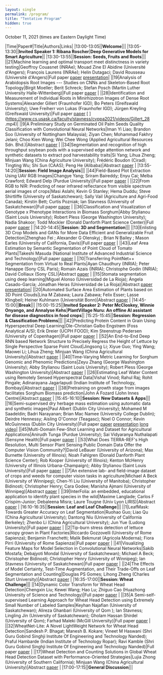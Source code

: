 ```yaml
---
layout: single
permalink: /program/
title: "Tentative Program"
hidden: true
---
```

<link rel="stylesheet" href="/assets/css/main.css">
<link rel="stylesheet" href="https://cdn.jsdelivr.net/npm/@fortawesome/fontawesome-free@5/css/all.min.css">
<!--
| A | B |
| C | D |-->

<!--||23|Domain Adaptation for Plant Organ Detection with Style Transfer|Chrisbin James; Yanyang Gu; Scott Chapman (The University of Queensland); Wei Guo (The University of Tokyo); Etienne David; Simon Madec (Arvalis); Anders Eriksson (University of Queensland)|Abstract [paper](https://www.cs.usask.ca/faculty/stavness/cvppa2021/papers/.pdf) [presentation](https://www.cs.usask.ca/faculty/stavness/cvppa2021/videos/.mp4)|-->

<!-- could have images if we can, not necessary.  later. -->
<!-- |![Alt text](https://amytabb.com/images/amy_tabb_sep_2018.jpg)| temp|-->
<!-- <i class="fas fa-fw fa-envelope-square" aria-hidden="true"> -->

October 11, 2021 (times are Eastern Daylight Time)

|﻿Time|Paper#|Title|Authors|Links|
|13:00-13:05||**Welcome**|||
|13:05-13:30||**Invited Speaker 1: Ribana Roscher**|**Deep Generative Models for Smart Agriculture**||
|13:30-13:55||**Session: Seeds, Fruits and Roots**|||
||21|Machine learning and optimal transport meet distinctness in variety testing|Geoffroy Couasnet (INRAe); Mouad Zine El Abidine (Université d'Angers); François Laurens (INRAe); Helin Dutagaci; David Rousseau (Université d'Angers)|Full paper [paper](https://www.cs.usask.ca/faculty/stavness/cvppa2021/papers/Couasnet_21.pdf) [presentation](https://www.cs.usask.ca/faculty/stavness/cvppa2021/videos/Couasnet_21.mp4)|
||19|Analysis of Arabidopsis Root Images --- Studies on CNNs and Skeleton-Based Root Topology|Birgit Moeller; Berit Schreck; Stefan Posch (Martin Luther University Halle-Wittenberg)|Full paper [paper](https://www.cs.usask.ca/faculty/stavness/cvppa2021/papers/Moeller_19.pdf) [ ](https://www.cs.usask.ca/faculty/stavness/cvppa2021/videos/Moeller_19.mp4)|
||28|Identification and Measurement of Individual Roots in Minirhizotron Images of Dense Root Systems|Alexander Gillert (Fraunhofer IGD); Bo Peters (Greifswald University); Uwe Freiherr von Lukas (Fraunhofer IGD); Jürgen Kreyling (Greifswald University)|Full paper [paper](https://www.cs.usask.ca/faculty/stavness/cvppa2021/papers/Gillert_28.pdf) [ ](https://www.cs.usask.ca/faculty/stavness/cvppa2021/videos/Gillert_28 .mp4)|
||9|A Preliminary Study on Germinated Oil Palm Seeds Quality Classification with Convolutional Neural Networks|Iman Yi Liao; Brandon Soo (University of Nottingham Malaysia); Ziyan Chen; Mohammad Fakhry Jelani; Choo Kien Wong; Wei Chee Wong (Applied Agricultural Resources Sdn. Bhd.)|Abstract [paper](https://www.cs.usask.ca/faculty/stavness/cvppa2021/abstracts/Liao_09.pdf) [ ](https://www.cs.usask.ca/faculty/stavness/cvppa2021/videos/Liao_09.mp4)|
||34|Segmentation and recognition of high throughput soybean pods with a supervised edge attention network and synthetic datasets to extract pod harvestability traits|Si Yang; Lihua Zheng; Minjuan Wang (China Agriculture University); Frédéric Boudon (Cirad); Tingting Wu; Shi Sun (CAAS); Peng He (Alibaba)|Abstract [paper](https://www.cs.usask.ca/faculty/stavness/cvppa2021/abstracts/Si_34.pdf) [ ](https://www.cs.usask.ca/faculty/stavness/cvppa2021/videos/Si_34.mp4)|
|13:55-14:20||**Session: Field Image Analysis**|||
||44|Field-Based Plot Extraction Using UAV RGB Images|Changye Yang; Sriram Baireddy; Enyu Cai; Melba Crawford; Edward Delp (Purdue University)|Full paper [paper](https://www.cs.usask.ca/faculty/stavness/cvppa2021/papers/Yang_44.pdf) [ ](https://www.cs.usask.ca/faculty/stavness/cvppa2021/videos/Yang_44.mp4)|
||22|From RGB to NIR: Predicting of near infrared reflectance from visible spectrum aerial images of crops|Masi Aslahi; Kevin G Stanley; Hema Duddu; Steve Shirtliffe (University of Saskatchewan); Sally Vail (Agriculture and Agri-Food Canada); Kirstin Bett; Curtis Pozniak; Ian Stavness (University of Saskatchewan)|Full paper [paper](https://www.cs.usask.ca/faculty/stavness/cvppa2021/papers/Aslahishahri_22.pdf) [ ](https://www.cs.usask.ca/faculty/stavness/cvppa2021/videos/Aslahishahri_22.mp4)|
||36|Classification and Visualization of Genotype x Phenotype Interactions in Biomass Sorghum|Abby Stylianou (Saint Louis University); Robert Pless (George Washington University); Nadia Shakoor; Todd Mockler (Donald Danforth Plant Science Center)|Full paper [paper](https://www.cs.usask.ca/faculty/stavness/cvppa2021/papers/Stylianou_36.pdf) [ ](https://www.cs.usask.ca/faculty/stavness/cvppa2021/videos/Stylianou_36.mp4)|
|14:20-14:45||**Session: 3D and Segmentation**|||
||13|Enlisting 3D Crop Models and GANs for More Data Efficient and Generalizable Fruit Detection|Zhenghao Fei ; Alexander G Olenskyj ; Brian N Bailey ; Mason Earles (University of California, Davis)|Full paper [paper](https://www.cs.usask.ca/faculty/stavness/cvppa2021/papers/Fei_13.pdf) [ ](https://www.cs.usask.ca/faculty/stavness/cvppa2021/videos/Fei_13.mp4)|
||43|Leaf Area Estimation by Semantic Segmentation of Point Cloud of Tomato Plants|Takeshi Masuda (National Institute of Advanced Industrial Science and Technology)|Full paper [paper](https://www.cs.usask.ca/faculty/stavness/cvppa2021/papers/Masuda_43.pdf) [ ](https://www.cs.usask.ca/faculty/stavness/cvppa2021/videos/Masuda_43.mp4)|
||10|Transferring PointNet++ Segmentation from Virtual to Real Plants|Ayan Chaudhury (INRIA); Peter Hanappe (Sony CSL Paris); Romain Azais (INRIA); Christophe Godin (INRIA); David Colliaux (Sony CSL)|Abstract [paper](https://www.cs.usask.ca/faculty/stavness/cvppa2021/abstracts/Chaudhury_10.pdf) [ ](https://www.cs.usask.ca/faculty/stavness/cvppa2021/videos/Chaudhury_10.mp4)|
||15|Stomata segmentation using deep learning|Miguel Alonso (Universidad de La Rioja); Ángela Casado-García; Jónathan Heras (Universidad de La Rioja)|Abstract [paper](https://www.cs.usask.ca/faculty/stavness/cvppa2021/abstracts/Alonso_15.pdf) [presentation](https://www.cs.usask.ca/faculty/stavness/cvppa2021/videos/Alonso_15.mp4)|
||20|Automated Surface Area Estimation of Plants based on 3D Point Clouds|Lina M Zabawa; Laura Zabawa; Felix Esser; Lasse Klingbeil; Heiner Kuhlmann (Universität Bonn)|Abstract [paper](https://www.cs.usask.ca/faculty/stavness/cvppa2021/abstracts/Zabawa_20.pdf) [ ](https://www.cs.usask.ca/faculty/stavness/cvppa2021/videos/Zabawa_20.mp4)|
|14:45-15:00||**Break**|||
|15:00-15:25||**Invited Speaker 2: Peter McCloskey, Winnie Onyango, and Annalyse Kehs**|**PlantVillage Nuru: An offline AI assistant for disease diagnostics in food crops**||
|15:25-15:45||**Session: Regression & Classification Problems**|||
||42|Predicting Protein Content in Grain Using Hyperspectral Deep Learning|Ole-Christian Galbo Engstrøm (Foss Analytical A/S); Erik Dreier (UCPH FOOD); Kim Steenstrup Pedersen (University of Copenhagen)|Full paper [paper](https://www.cs.usask.ca/faculty/stavness/cvppa2021/papers/Engstrom_42.pdf) [ ](https://www.cs.usask.ca/faculty/stavness/cvppa2021/videos/Engstrom_42.mp4)|
||52|An End-to-End Deep RNN based Network Structure to Precisely Regress the Height of Lettuce by Single Perspective Sparse Point Cloud|Jingsong Li; Xiyue Guo; Ying Wang; Maowei Li; Lihua Zheng; Minjuan Wang (China Agricultural University)|Abstract [paper](https://www.cs.usask.ca/faculty/stavness/cvppa2021/abstracts/Li_52.pdf) [ ](https://www.cs.usask.ca/faculty/stavness/cvppa2021/videos/Li_52.mp4)|
||40|Time-Varying Metric Learning for Sorghum Genomic and Phenomic Predictions|Zeyu Zhang (George Washington University); Abby Stylianou (Saint Louis University); Robert Pless (George Washington University)|Abstract [paper](https://www.cs.usask.ca/faculty/stavness/cvppa2021/abstracts/Zhang_40.pdf) [ ](https://www.cs.usask.ca/faculty/stavness/cvppa2021/videos/Zhang_40.mp4)|
||26|Estimating Leaf Water Content using Remotely Sensed Hyperspectral Data|Vishal Vinod; Rahul Raj; Rohit Pingale; Adinarayana Jagarlapudi (Indian Institute of Technology, Bombay)|Abstract [paper](https://www.cs.usask.ca/faculty/stavness/cvppa2021/abstracts/Vishal_26.pdf) [ ](https://www.cs.usask.ca/faculty/stavness/cvppa2021/videos/Vishal_26.mp4)|
||38|Pretraining on growth stage from images facilitates Sorghum Biomass prediction|John A Fozard (John Innes Centre)|Abstract [paper](https://www.cs.usask.ca/faculty/stavness/cvppa2021/abstracts/Fozard_38.pdf) [ ](https://www.cs.usask.ca/faculty/stavness/cvppa2021/videos/Fozard_38.mp4)|
|15:45-16:10||**Session: New Datasets & Apps**|||
||16|Semi-supervised dry herbage mass estimation using automatic data and synthetic images|Paul Albert (Dublin City University); Mohamed M Saadeldin; Badri Narayanan; Brian Mac Namee (University College Dublin); Deirdre Hennessy; Aisling O'Connor (Teagasc); Noel O Connor; Kevin McGuinness (Dublin City University)|Full paper [paper](https://www.cs.usask.ca/faculty/stavness/cvppa2021/papers/Albert_16.pdf) [presentation](https://www.cs.usask.ca/faculty/stavness/cvppa2021/videos/Albert_16.mp4) [long video](https://www.cs.usask.ca/faculty/stavness/cvppa2021/videos/Albert_16_long.mp4)|
||45|Multi-Domain Few-Shot Learning and Dataset for Agricultural Applications|Anirudh Tunga (Purdue University); Sai Vidyaranya Nuthalapati (Sensyne Health)|Full paper [paper](https://www.cs.usask.ca/faculty/stavness/cvppa2021/papers/Nuthalapati_45.pdf) [ ](https://www.cs.usask.ca/faculty/stavness/cvppa2021/videos/Nuthalapati_45.mp4)|
||53|What Does TERRA-REF's High Resolution, Multi Sensor Plant Sensing Public Domain Data Offer the Computer Vision Community?|David LeBauer (University of Arizona); Max Burnette (University of Illinois); Noah Fahlgren (Donald Danforth Plant Science Center); Rob Kooper (University of Illinois); Kenton McHenry (University of Illinois Urbana-Champaign); Abby Stylianou (Saint Louis University)|Full paper [paper](https://www.cs.usask.ca/faculty/stavness/cvppa2021/papers/LeBauer_53.pdf) [ ](https://www.cs.usask.ca/faculty/stavness/cvppa2021/videos/LeBauer_53.mp4)|
||7|An extensive lab- and field-image dataset of crops and weeds for computer vision tasks in agriculture|Michael A Beck (University of Winnipeg); Chen-Yi Liu (University of Manitoba); Christopher Bidinosti; Christopher Henry; Cara Godee; Manisha Ajmani (University of Winnipeg)|Abstract [paper](https://www.cs.usask.ca/faculty/stavness/cvppa2021/abstracts/Beck_07.pdf) [ ](https://www.cs.usask.ca/faculty/stavness/cvppa2021/videos/Beck_07.mp4)|
||39|InterFolia: an embedded, educational application to identify plant species in the wild|Maxime Langlade; Carlos F Crispim-Junior; Debaleena Misra; Laure Tougne (Univ Lyon LIRIS)|Abstract [paper](https://www.cs.usask.ca/faculty/stavness/cvppa2021/abstracts/Langlade_39.pdf) [ ](https://www.cs.usask.ca/faculty/stavness/cvppa2021/videos/Langlade_39.mp4)|
|16:10-16:35||**Session: Leaf and Leaf Challenge**|||
||1|LeafMask: Towards Greater Accuracy on Leaf Segmentation|Ruohao Guo; Liao Qu (China Agricultural University); Dantong Niu (University of California Berkeley); Zhenbo Li (China Agricultural University); Jun Yue (Ludong University)|Full paper [paper](https://www.cs.usask.ca/faculty/stavness/cvppa2021/papers/Guo_01.pdf) [ ](https://www.cs.usask.ca/faculty/stavness/cvppa2021/videos/Guo_01.mp4)|
||2|Tip-burn stress detection of lettuce canopy grown in Plant Factories|Riccardo Gozzovelli (University of Rome Sapienza); Benjamin Franchetti; Malik Bekmurat (Agricola Moderna); Fiora Pirri (University of Rome Sapienza)|Full paper [paper](https://www.cs.usask.ca/faculty/stavness/cvppa2021/papers/Gozzovelli_02.pdf) [ ](https://www.cs.usask.ca/faculty/stavness/cvppa2021/videos/Gozzovelli_02.mp4)|
||41|Visualizing Feature Maps for Model Selection in Convolutional Neural Networks|Sakib Mostafa; Debajyoti Mondal (University of Saskatchewan); Michael A Beck; Christopher Bidinosti; Christopher Henry (University of Winnipeg); Ian Stavness (University of Saskatchewan)|Full paper [paper](https://www.cs.usask.ca/faculty/stavness/cvppa2021/papers/Mostafa_41.pdf) [ ](https://www.cs.usask.ca/faculty/stavness/cvppa2021/videos/Mostafa_41.mp4)|
||24|The Effects of Model Certainty, Test-Time Augmentation, and Their Trade-Offs on Leaf Segmentation and Counting|Douglas PS Gomes; Lihong Zheng (Charles Sturt University)|Abstract [paper](https://www.cs.usask.ca/faculty/stavness/cvppa2021/abstracts/Gomes_24.pdf) [ ](https://www.cs.usask.ca/faculty/stavness/cvppa2021/videos/Gomes_24.mp4)|
|16:35-17:00||**Session: Wheat Challenge**|||
||14|Dynamic Color Transform for Wheat Head Detection|Chengxin Liu; Kewei Wang; Hao Lu; Zhiguo Cao (Huazhong University of Science and Technology)|Full paper [paper](https://www.cs.usask.ca/faculty/stavness/cvppa2021/papers/Liu_14.pdf) [ ](https://www.cs.usask.ca/faculty/stavness/cvppa2021/videos/Liu_14.mp4)|
||35|A Semi-self-supervised Learning Approach for Wheat Head Detection using Extremely Small Number of Labeled Samples|Keyhan Najafian (University of Saskatchewan); Alireza Ghanbari (University of Qom	); Ian Stavness; Lingling Jin (University of Saskatchewan); Gholam Hassan Shirdel (University of Qom); Farhad Maleki (McGill University)|Full paper [paper](https://www.cs.usask.ca/faculty/stavness/cvppa2021/papers/Najafian_35.pdf) [ ](https://www.cs.usask.ca/faculty/stavness/cvppa2021/videos/Najafian_35.mp4)|
||32|WheatNet-Lite: A Novel LightWeight Network for Wheat Head Detection|Sandesh P. Bhagat; Manesh B. Kokare; Vineet M Haswani (Shri Guru Gobind Singhji Institute Of Engineering and Technology Nanded); Praful Hambarde (Indian Institute of Technology Ropar); Ravi Kamble (Shri Guru Gobind Singhji Institute Of Engineering and Technology Nanded)|Full paper [paper](https://www.cs.usask.ca/faculty/stavness/cvppa2021/papers/Bhagat_32.pdf) [ ](https://www.cs.usask.ca/faculty/stavness/cvppa2021/videos/Bhagat_32.mp4)|
||17|Wheat Detection and Counting Solutions in Global Wheat Head Detection Dataset with Performance-Oriented Strategies|Lujia Zhong (University of Southern California); Minjuan Wang (China Agricultural University)|Abstract [paper](https://www.cs.usask.ca/faculty/stavness/cvppa2021/abstracts/Zhong_17.pdf) [ ](https://www.cs.usask.ca/faculty/stavness/cvppa2021/videos/Zhong_17.mp4)|
|17:00-17:15||**General Discussion**|||
